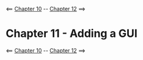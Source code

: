 <== [Chapter 10](./Chapter_10.md) -- [Chapter 12](./Chapter_12.md) ==>

# Chapter 11 - Adding a GUI
    
<== [Chapter 10](./Chapter_10.md) -- [Chapter 12](./Chapter_12.md) ==>